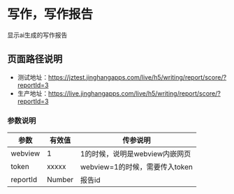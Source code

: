 <!-- 页面大标题 -->
# 写作，写作报告

<!-- 页面说明 -->
显示ai生成的写作报告


<!--页面路径说明-->
## 页面路径说明
- 测试地址：https://jztest.jinghangapps.com/live/h5/writing/report/score/?reportId=3
- 生产地址：https://live.jinghangapps.com/live/h5/writing/report/score/?reportId=3
### 参数说明
| 参数 | 有效值 | 传参说明 |
|--------|---------|---------|
|webview | 1 | 1的时候，说明是webview内嵌网页 |
|token | xxxxx | webview=1的时候，需要传入token |
|reportId | Number | 报告id |


